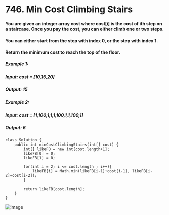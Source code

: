 # 746. Min Cost Climbing Stairs

#### You are given an integer array cost where cost[i] is the cost of ith step on a staircase. Once you pay the cost, you can either climb one or two steps.
#### You can either start from the step with index 0, or the step with index 1.
#### Return the minimum cost to reach the top of the floor.

##### Example 1:
#####    Input: cost = [10,15,20]
#####    Output: 15
##### Example 2: 
#####    Input: cost = [1,100,1,1,1,100,1,1,100,1]
#####    Output: 6


```
class Solution {
    public int minCostClimbingStairs(int[] cost) {
        int[] likeFB = new int[cost.length+1];
        likeFB[0] = 0;
        likeFB[1] = 0;
        
        for(int i = 2; i <= cost.length ; i++){
            likeFB[i] = Math.min(likeFB[i-1]+cost[i-1], likeFB[i-2]+cost[i-2]);
        }
        
        return likeFB[cost.length];
    }
}
```

![image](https://user-images.githubusercontent.com/97871497/189467222-4460146b-eb23-49d3-a2ed-352be392eaf8.png)
